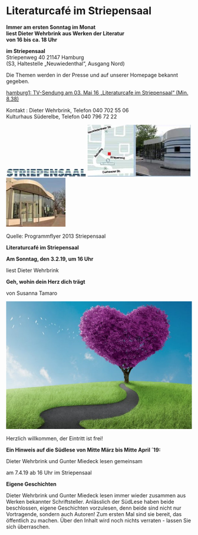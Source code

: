 # Literaturcafé im Striepensaal

**Immer am ersten Sonntag im Monat  
liest Dieter Wehrbrink aus Werken der Literatur  
von 16 bis ca. 18 Uhr**

**im Striepensaal**  
Striepenweg 40 21147 Hamburg  
(S3, Haltestelle „Neuwiedenthal“, Ausgang Nord)

Die Themen werden in der Presse und auf unserer Homepage bekannt
gegeben.

[hamburg1: TV-Sendung am 03. Mai 16 „Literaturcafe im Striepensaal“
(Min.
8.38)](http://www.hamburg1.de/sendungen/18/4575/Gymnasium_Finkenwerder_zeigt_Courage_Literaturcafe_im_Striepensaal.html)


Kontakt
:   Dieter Wehrbrink, Telefon 040 702 55 06  
    Kulturhaus Süderelbe, Telefon 040 796 72 22

![](/img/wsb_217x24_Logo_Striepensaal+geschnitten.JPG)
![](/img/wsb_280x141_Striepensaal+WEB.jpg)
![](/img/wsb_161x133_Striepensaal+II+WEB.jpg)

Quelle: Programmflyer 2013 Striepensaal

**Literaturcafé im Striepensaal**

**Am Sonntag, den 3.2.19, um 16 Uhr**

liest Dieter Wehrbrink 

**Geh, wohin dein Herz dich trägt**

von Susanna Tamaro


![](/img/Herz.jpg)

Herzlich willkommen, der Eintritt ist frei!


**Ein Hinweis auf die Südlese von Mitte März bis Mitte April ´19:**

Dieter Wehrbrink und Gunter Miedeck lesen gemeinsam 

am 7.4.19 ab 16 Uhr im Striepensaal

**Eigene Geschichten**

Dieter Wehrbrink und Gunter Miedeck lesen immer wieder zusammen
aus Werken bekannter Schriftsteller.
Anlässlich der SüdLese haben beide beschlossen, eigene Geschichten vorzulesen, 
denn beide sind nicht nur Vortragende, sondern auch Autoren!
Zum ersten Mal sind sie bereit, das öffentlich zu machen. 
Über den Inhalt wird noch nichts verraten - lassen Sie sich überraschen.








